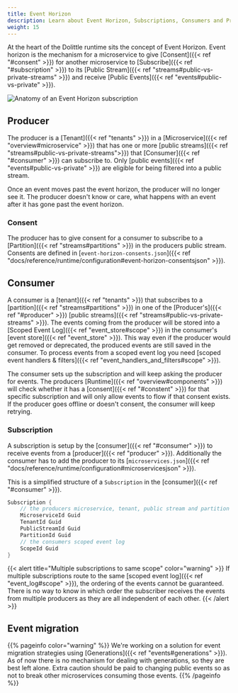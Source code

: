 ```yaml
---
title: Event Horizon
description: Learn about Event Horizon, Subscriptions, Consumers and Producers
weight: 15
---
```


At the heart of the Dolittle runtime sits the concept of Event Horizon. Event horizon is the mechanism for a microservice to give [Consent]({{< ref "#consent" >}}) for another microservice to [Subscribe]({{< ref "#subscription" >}}) to its [Public Stream]({{< ref "streams#public-vs-private-streams" >}}) and receive [Public Events]({{< ref "events#public-vs-private" >}}).

![Anatomy of an Event Horizon subscription](/images/concepts/eventhorizon.png)

## Producer

The producer is a [Tenant]({{< ref "tenants" >}}) in a [Microservice]({{< ref "overview#microservice" >}}) that has one or more [public streams]({{< ref "streams#public-vs-private-streams">}}) that [Consumer]({{< ref "#consumer" >}}) can subscribe to.
Only [public events]({{< ref "events#public-vs-private" >}}) are eligible for being filtered into a public stream.

Once an event moves past the event horizon, the producer will no longer see it. The producer doesn't know or care, what happens with an event after it has gone past the event horizon.

### Consent

The producer has to give consent for a consumer to subscribe to a [Partition]({{< ref "streams#partitions" >}}) in the producers public stream. Consents are defined in [`event-horizon-consents.json`]({{< ref "docs/reference/runtime/configuration#event-horizon-consentsjson" >}}).

## Consumer

A consumer is a [tenant]({{< ref "tenants" >}}) that subscribes to a [partition]({{< ref "streams#partitions" >}}) in one of the [Producer's]({{< ref "#producer" >}}) [public streams]({{< ref "streams#public-vs-private-streams" >}}). The events coming from the producer will be stored into a [Scoped Event Log]({{< ref "event_store#scope" >}}) in the consumer's [event store]({{< ref "event_store" >}}). This way even if the producer would get removed or deprecated, the produced events are still saved in the consumer.
To process events from a scoped event log you need [scoped event handlers & filters]({{< ref "event_handlers_and_filters#scope" >}}).

The consumer sets up the subscription and will keep asking the producer for events. The producers [Runtime]({{< ref "overview#components" >}}) will check whether it has a [consent]({{< ref "#constent" >}}) for that specific subscription and will only allow events to flow if that consent exists. If the producer goes offline or doesn't consent, the consumer will keep retrying.

### Subscription

A subscription is setup by the [consumer]({{< ref "#consumer" >}}) to receive events from a [producer]({{< ref "producer" >}}). Additionally the consumer has to add the producer to its [`microservices.json`]({{< ref "docs/reference/runtime/configuration#microservicesjson" >}}).

This is a simplified structure of a `Subscription` in the [consumer]({{< ref "#consumer" >}}).

```csharp
Subscription {
    // the producers microservice, tenant, public stream and partition
    MicroserviceId Guid
    TenantId Guid
    PublicStreamId Guid
    PartitionId Guid
    // the consumers scoped event log 
    ScopeId Guid
}
```

{{< alert title="Multiple subscriptions to same scope" color="warning" >}}
If multiple subscriptions route to the same [scoped event log]({{< ref "event_log#scope" >}}), the ordering of the events cannot be guaranteed. There is no way to know in which order the subscriber receives the events from multiple producers as they are all independent of each other.
{{< /alert >}}

## Event migration

{{% pageinfo color="warning" %}}
We're working on a solution for event migration strategies using [Generations]({{< ref "events#generations" >}}). As of now there is no mechanism for dealing with generations, so they are best left alone.
Extra caution should be paid to changing public events so as not to break other microservices consuming those events.
{{% /pageinfo %}}


<!-- 

Dolittle is a decentralized platform solution for making highly scalable distributed systems.
A reliable ecosystem for microservices to thrive so that you can build complex applications with small, focused microservices that are loosely coupled and highly maintainable.
But having many microservices that are isolated and only confined to themselves does not provide much value.
There is clearly a need for microservices to talk with each other. The challenge is how should these independent microservices communicate with each other?
Of course we in Dolittle believe in the power of [events]({{< ref "events.md" >}}). We believe that information flows between microservices and systems through events.

talk about the resubscribing so taht if a producer goes down it can come abck up later


## The problems

### Breaking it into smaller pieces

do we want to mention bouned context? guess its a fine pattern and all
When breaking up systems into smaller more digestible pieces using guidance such as [bounded contexts](https://martinfowler.com/bliki/BoundedContext.html),
you need to compose these systems back together. One of the goals when breaking things up is that the individual parts
become as autonomous as possible. This is to remove friction in development and deployment. Part of bringing it back together
often requires some communication between the running parts. With Dolittle being oriented around event sourcing and all state
transitions represented as events, its natural to let the events be the contract between microservices and even between
systems.

we could make this in the kitchen domain for consistency points
segregation could be said shorter
Take for instance a domain like eCommerce with microservices such as the warehouse and then the shop part.
When these systems are built individually but you want them to appear as part of the same product. You have to do a
composition of these making it look and feel as one. Part of being autonomous means that each microservice has their own
instance of the resources it needs, such as databases and [event store]({{< ref "event_store.md" >}}). They are in fact completely segregated and does not
couple themselves indirectly through common resources.

### Multi-Tenancy
we already have multi tenancy docs, no need to mention this here
A lot of systems also has the complexity of being multi-tenanted, meaning that the system has multiple customers using it.
Segregating resources such as database and event store for each tenant is a good strategy both from a security perspective
and a scale perspective.

### Api changes
I think talking bout changes could be its own section
One of the biggest challenges with communication between the systems is that the shape of the event might change over time.
This brings versioning to the table, which is probably the single biggest challenge in decoupled systems.
Being able to deliver on the promise of autonomy is very hard when you have systems relying on events from you.
-->
